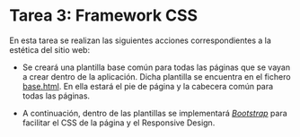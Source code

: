 # Tarea 3: Framework CSS

En esta tarea se realizan las siguientes acciones correspondientes a la estética del sitio web:

* Se creará una plantilla base común para todas las páginas que se vayan a crear dentro de la aplicación. Dicha plantilla se encuentra en el fichero [base.html](https://github.com/mjls130598/Senderos/blob/main/templates/base.html). En ella estará el pie de página y la cabecera común para todas las páginas.

* A continuación, dentro de las plantillas se implementará [*Bootstrap*](https://getbootstrap.com/) para facilitar el CSS de la página y el Responsive Design.